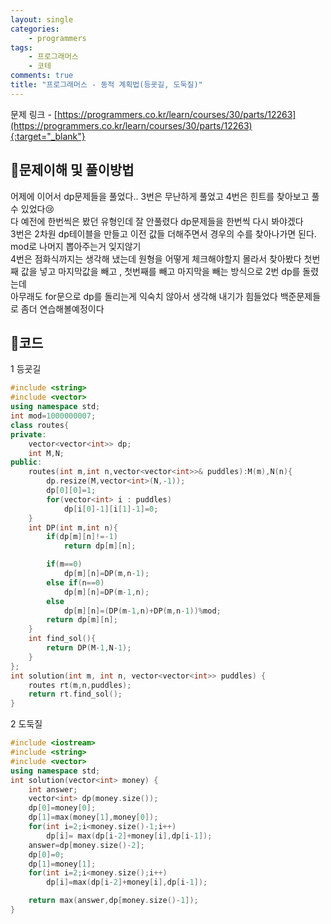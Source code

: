 ```yaml
---
layout: single
categories:
    - programmers
tags:
    - 프로그래머스
    - 코테
comments: true
title: "프로그래머스 - 동적 계획법(등굣길, 도둑질)"
---
```



문제 링크 - [https://programmers.co.kr/learn/courses/30/parts/12263](https://programmers.co.kr/learn/courses/30/parts/12263){:target="_blank"}

## 👀문제이해 및 풀이방법
어제에 이어서 dp문제들을 풀었다.. 3번은 무난하게 풀었고 4번은 힌트를 찾아보고 풀 수 있었다😢<br>
다 예전에 한번씩은 봤던 유형인데 잘 안풀렸다 dp문제들을 한번씩 다시 봐야겠다<br>
3번은 2차원 dp테이블을 만들고 이전 값들 더해주면서 경우의 수를 찾아나가면 된다. mod로 나머지 뽑아주는거 잊지않기<br>
4번은 점화식까지는 생각해 냈는데 원형을 어떻게 체크해야할지 몰라서 찾아봤다 첫번째 값을 넣고 마지막값을 빼고 , 첫번째를 빼고 마지막을 빼는 방식으로 2번 dp를 돌렸는데 <br>
아무래도 for문으로 dp를 돌리는게 익숙치 않아서 생각해 내기가 힘들었다 백준문제들로 좀더 연습해볼예정이다<br>


## 📝코드
1 등굣길
  
```cpp
#include <string>
#include <vector>
using namespace std;
int mod=1000000007;
class routes{
private:
    vector<vector<int>> dp;
    int M,N;
public:
    routes(int m,int n,vector<vector<int>>& puddles):M(m),N(n){
        dp.resize(M,vector<int>(N,-1));
        dp[0][0]=1;
        for(vector<int> i : puddles)
            dp[i[0]-1][i[1]-1]=0;
    }
    int DP(int m,int n){
        if(dp[m][n]!=-1)
            return dp[m][n];

        if(m==0)
            dp[m][n]=DP(m,n-1);
        else if(n==0)
            dp[m][n]=DP(m-1,n);
        else
            dp[m][n]=(DP(m-1,n)+DP(m,n-1))%mod;
        return dp[m][n];
    }
    int find_sol(){
        return DP(M-1,N-1);
    }
};
int solution(int m, int n, vector<vector<int>> puddles) {
    routes rt(m,n,puddles);
    return rt.find_sol();
}
```
  
2 도둑질
  
```cpp
#include <iostream>
#include <string>
#include <vector>
using namespace std;
int solution(vector<int> money) {
    int answer;
    vector<int> dp(money.size());
    dp[0]=money[0];
    dp[1]=max(money[1],money[0]);
    for(int i=2;i<money.size()-1;i++)
        dp[i]= max(dp[i-2]+money[i],dp[i-1]);
    answer=dp[money.size()-2];
    dp[0]=0;
    dp[1]=money[1];
    for(int i=2;i<money.size();i++)
        dp[i]=max(dp[i-2]+money[i],dp[i-1]);

    return max(answer,dp[money.size()-1]);
}
```